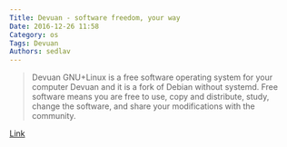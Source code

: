 ```yaml
---
Title: Devuan - software freedom, your way
Date: 2016-12-26 11:58
Category: os
Tags: Devuan
Authors: sedlav
---
```


> Devuan GNU+Linux is a free software operating system for your computer Devuan and it is a fork of Debian without systemd. Free software means you are free to use, copy and distribute, study, change the software, and share your modifications with the community.

[Link](https://devuan.org)
